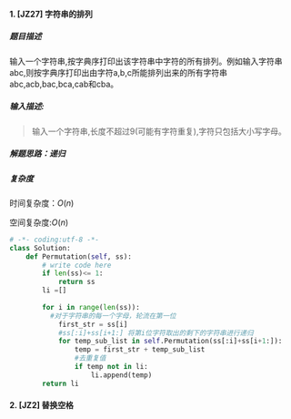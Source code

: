 #### 1. [JZ27] 字符串的排列

##### 题目描述

输入一个字符串,按字典序打印出该字符串中字符的所有排列。例如输入字符串abc,则按字典序打印出由字符a,b,c所能排列出来的所有字符串abc,acb,bac,bca,cab和cba。

##### 输入描述:

> 输入一个字符串,长度不超过9(可能有字符重复),字符只包括大小写字母。

##### 解题思路：递归

##### 复杂度

时间复杂度：$O(n)$

空间复杂度:$O(n)$

```python
# -*- coding:utf-8 -*-
class Solution:
    def Permutation(self, ss):
        # write code here
        if len(ss)<= 1:
            return ss
        li =[]
        
        for i in range(len(ss)):
          #对于字符串的每一个字母，轮流在第一位
            first_str = ss[i]
            #ss[:i]+ss[i+1:] 将第i位字符取出的剩下的字符串进行递归
            for temp_sub_list in self.Permutation(ss[:i]+ss[i+1:]):
                temp = first_str + temp_sub_list
                #去重复值
                if temp not in li:
                    li.append(temp)
        return li
```

#### 2.  [JZ2]	替换空格

